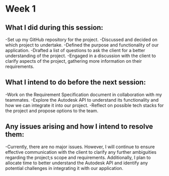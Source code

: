 # Week 1 
## What I did during this session:
-Set up my GitHub repository for the project.
-Discussed and decided on which project to undertake.
-Defined the purpose and functionality of our application.
-Drafted a list of questions to ask the client for a better understanding of the project. 
-Engaged in a discussion with the client to clarify aspects of the project, gathering more information on their requirements.

## What I intend to do before the next session:
-Work on the Requirement Specification document in collaboration with my teammates. 
-Explore the Autodesk API to understand its functionality and how we can integrate it into our project. 
-Reflect on possible tech stacks for the project and propose options to the team. 

## Any issues arising and how I intend to resolve them:
-Currently, there are no major issues. However, I will continue to ensure effective communication with the client to clarify any further ambiguities regarding the project;s scope and requirements. Additionally, I plan to allocate time to better understand the Autodesk API and identify any potential challenges in integrating it with our application. 

